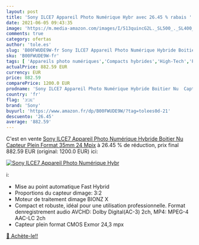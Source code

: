 ```yaml
---
layout: post
title: 'Sony ILCE7 Appareil Photo Numérique Hybr avec 26.45 % rabais '
date: 2021-06-05 09:43:35
image: 'https://m.media-amazon.com/images/I/513quincG2L._SL500_._SL400_.jpg'
comments: true
category: ofertas
author: 'tole.es'
slug: 'B00FWUDE9W-fr Sony ILCE7 Appareil Photo Numérique Hybride Boitier Nu...'
sku: 'B00FWUDE9W-fr'
tags: [ 'Appareils photo numériques','Compacts hybrides','High-Tech','Photo et caméscopes','sony', ]
actualPrice: 882.59 EUR
currency: EUR
price: 882.59
comparePrice: 1200.0 EUR
prodname: 'Sony ILCE7 Appareil Photo Numérique Hybride Boitier Nu  Capteur Plein Format 35mm  24 Mpix'
country: 'fr'
flag: '🇫🇷'
brand: 'Sony'
buyurl: 'https://www.amazon.fr/dp/B00FWUDE9W/?tag=tolees0d-21'
descuento: '26.45'
average: '882.59'
---
```


C'est en vente [Sony ILCE7 Appareil Photo Numérique Hybride Boitier Nu  Capteur Plein Format 35mm  24 Mpix](https://www.amazon.fr/dp/B00FWUDE9W/?tag=tolees0d-21)  à  26.45 % de réduction, prix final  882.59 EUR (original: 1200.0 EUR) ici:

[![Sony ILCE7 Appareil Photo Numérique Hybr](https://m.media-amazon.com/images/I/513quincG2L._SL500_._SL400_.jpg)](https://www.amazon.fr/dp/B00FWUDE9W/?tag=tolees0d-21)

ℹ️:

- Mise au point automatique Fast Hybrid
- Proportions du capteur dimage: 3:2
- Moteur de traitement dimage BIONZ X
- Compact et robuste, idéal pour une utilisation professionnelle. Format denregistrement audio AVCHD: Dolby Digital(AC-3) 2ch, MP4: MPEG-4 AAC-LC 2ch
- Capteur plein format CMOS Exmor 24,3 mpx

[🛒 Achète-le!!](https://www.amazon.fr/dp/B00FWUDE9W/?tag=tolees0d-21)
